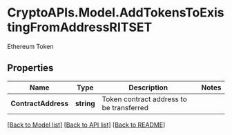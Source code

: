 # CryptoAPIs.Model.AddTokensToExistingFromAddressRITSET
Ethereum Token

## Properties

Name | Type | Description | Notes
------------ | ------------- | ------------- | -------------
**ContractAddress** | **string** | Token contract address to be transferred | 

[[Back to Model list]](../README.md#documentation-for-models) [[Back to API list]](../README.md#documentation-for-api-endpoints) [[Back to README]](../README.md)

